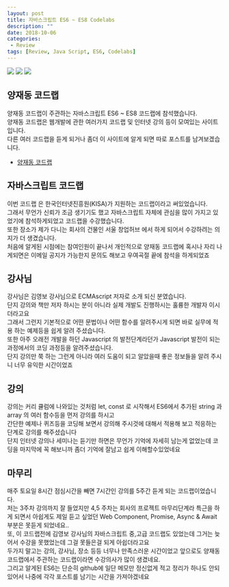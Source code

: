 ```yaml
---
layout: post
title: 자바스크립트 ES6 ~ ES8 Codelabs
description: ""
date: 2018-10-06
categories:
 - Review
tags: [Review, Java Script, ES6, Codelabs]
---
```


<img src="{{ site.url }}/assets/image/2018-10-06-ES6-codelabs/image1.png" class="col-12">
<img src="{{ site.url }}/assets/image/2018-10-06-ES6-codelabs/image2.png" class="col-12">
<img src="{{ site.url }}/assets/image/2018-10-06-ES6-codelabs/image3.png" class="col-12">

## 양재동 코드랩
양재동 코드랩이 주관하는 자바스크립트 ES6 ~ ES8 코드랩에 참석했습니다.<br>
양재동 코드랩은 웹개발에 관한 여러가지 코드랩 및 인터넷 강의 등이 모여있는 사이트 입니다.<br>
다른 여러 코드랩을 듣게 되거나 좀더 이 사이트에 알게 되면 따로 포스트를 남겨보겠습니다.<br>
- [양재동 코드랩](https://www.codelabs.kr/)


## 자바스크립트 코드랩
이번 코드랩 은 한국인터넷진흥원(KISA)가 지원하는 코드랩이라고 써있었습니다.<br>
그래서 무언가 신뢰가 조금 생기기도 했고 자바스크립트 자체에 관심을 많이 가지고 있었기에 참석하게되었고 코드랩을 수강했습니다.<br>
또한 장소가 제가 다니는 회사의 건물인 서울 창업허브 에서 하게 되어서 수강하려는 의지가 더 생겼습니다.<br>
처음에 알게된 시점에는 참여인원이 끝나서 개인적으로 양재동 코드랩에 혹시나 자리 나게되면은 이메일 공지가 가능한지 문의도 해보고 우여곡절 끝에 참석을 하게되었죠


## 강사님
강사님은 김영보 강사님으로 ECMAscript 저자로 소개 되신 분였습니다.<br>
단지 강의와 책만 저자 하시는 분이 아니라 실제 개발도 진행하시는 훌륭한 개발자 이시더라고요<br>
그래서 그런지 기본적으로 어떤 문법이나 어떤 함수를 알려주시게 되면 바로 실무에 적용 하는 예제등을 쉽게 알려 주셨습니다.<br>
또한 아주 오래전 개발을 하던 Javascript 의 발전단계라던가 Javascript 발전이 되는 과정에서의 코딩 과정등을 알려주셨습니다.<br>
단지 강의만 쭉 하는 그런게 아니라 여러 도움이 되고 알았을때 좋은 정보들을 알려 주시니 너무 유익한 시간이었죠


## 강의
강의는 커리 큘럼에 나와있는 것처럼 let, const 로 시작해서 ES6에서 추가된 string 과 array 의 여러 함수등을 먼저 강의를 하시고<br>
간단한 예제나 퀴즈등을 코딩해 보면서 강의해 주시것에 대해서 적용해 보고 적응하는 단계로 강의를 해주셨습니다<br>
단지 인터넷 강의나 세미나는 듣기만 하면은 무언가 기억에 자세히 남는게 없었는데 코딩을 마지막에 꼭 해보니까 좀더 기억에 잘남고 쉽게 이해할수있었네요<br>


## 마무리
매주 토요일 8시간 점심시간을 빼면 7시간인 강의를 5주간 듣게 되는 코드랩이었습니다.<br>
저는 3주차 강의까지 잘 들었지만 4,5 주차는 회사의 프로젝트 마무리단계라 특근을 하게 되면서 아쉽게도 제일 듣고 싶었던 Web Component, Promise, Async & Await 부분은 못듣게 되었네요..<br>
또, 이 코드랩전에 김영보 강사님의 자바스크립트 중,고급 코드랩도 있었는데 그거는 늦어서 수강을 못했었는데 그걸 못들은걸 되게 아쉽더라고요<br>
두가지 말고는 강의, 강사님, 장소 등등 너무나 만족스러운 시간이었고 앞으로도 양재동 코드랩에서 주관하는 코드랩이라면 수강의사가 많이 생겼네요.<br>
그리고 알게된 ES6는 단순히 github에 일단 메모만 정신없게 적고 정리가 하나도 안되있어서 나중에 각각 포스트를 남기는 시간을 가져야겠네요
